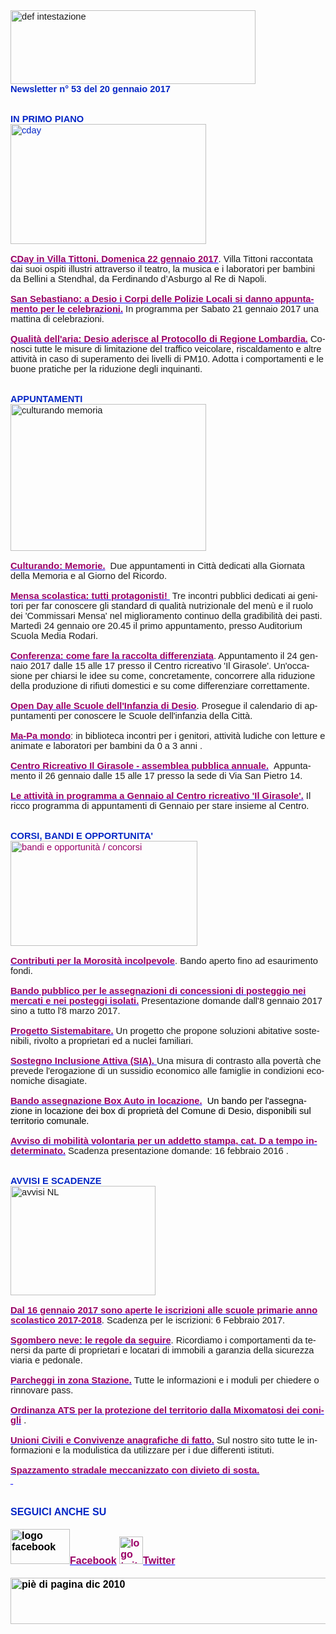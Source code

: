 <html xmlns:v="urn:schemas-microsoft-com:vml" xmlns:o="urn:schemas-microsoft-com:office:office" xmlns:w="urn:schemas-microsoft-com:office:word" xmlns:m="http://schemas.microsoft.com/office/2004/12/omml" xmlns="http://www.w3.org/TR/REC-html40"><head><meta http-equiv=Content-Type content="text/html; charset=utf-8"><meta name=Generator content="Microsoft Word 15 (filtered medium)"><!--[if !mso]><style>v\:* {behavior:url(#default#VML);}
o\:* {behavior:url(#default#VML);}
w\:* {behavior:url(#default#VML);}
.shape {behavior:url(#default#VML);}
</style><![endif]--><style><!--
/* Font Definitions */
@font-face
	{font-family:"Cambria Math";
	panose-1:2 4 5 3 5 4 6 3 2 4;}
@font-face
	{font-family:Calibri;
	panose-1:2 15 5 2 2 2 4 3 2 4;}
/* Style Definitions */
p.MsoNormal, li.MsoNormal, div.MsoNormal
	{margin:0cm;
	margin-bottom:.0001pt;
	font-size:11.0pt;
	font-family:"Calibri",sans-serif;}
a:link, span.MsoHyperlink
	{mso-style-priority:99;
	color:blue;
	text-decoration:underline;}
a:visited, span.MsoHyperlinkFollowed
	{mso-style-priority:99;
	color:#954F72;
	text-decoration:underline;}
.MsoChpDefault
	{mso-style-type:export-only;}
@page WordSection1
	{size:612.0pt 792.0pt;
	margin:70.85pt 2.0cm 2.0cm 2.0cm;}
div.WordSection1
	{page:WordSection1;}
--></style></head><body lang=IT link=blue vlink="#954F72"><div class=WordSection1><p class=MsoNormal><img width=392 height=118 style='width:4.0833in;height:1.2291in' id="_x0000_i1032" src="http://www.comune.desio.mb.it/servizi/gestionedocumentale/visualizzadocumento.aspx?id=6276" alt="def intestazione"><o:p></o:p></p><div><p class=MsoNormal><strong><span style='font-family:"Calibri",sans-serif;color:#0426C6'>Newsletter n° 53 del&nbsp;20 gennaio 2017</span></strong><o:p></o:p></p></div><div><p class=MsoNormal>&nbsp;<o:p></o:p></p></div><div><p class=MsoNormal>&nbsp;<o:p></o:p></p></div><div><p class=MsoNormal><strong><span style='font-family:"Calibri",sans-serif;color:#0426C6'>IN PRIMO PIANO </span></strong><o:p></o:p></p></div><div><p class=MsoNormal><span style='color:#0426C6'><img width=313 height=192 style='width:3.2604in;height:2.0in' id="_x0000_i1031" src="https://www.comune.desio.mb.it/servizi/gestionedocumentale/visualizzadocumento.aspx?ID=21971" alt="cday "></span><o:p></o:p></p></div><div><p class=MsoNormal>&nbsp;<o:p></o:p></p></div><div><p class=MsoNormal><strong><span style='font-family:"Calibri",sans-serif;color:#990066'><a href="http://www.comune.desio.mb.it/servizi/notizie/notizie_fase02.aspx?ID=43025" target="_self"><span style='color:#990066'>CDay in Villa Tittoni. Domenica 22 gennaio 2017</span></a></span></strong>. Villa Tittoni raccontata dai suoi ospiti illustri attraverso il teatro, la musica e i laboratori per bambini da Bellini a Stendhal, da Ferdinando d’Asburgo al Re di Napoli. <o:p></o:p></p></div><div><p class=MsoNormal>&nbsp;<o:p></o:p></p></div><div><p class=MsoNormal><strong><span style='font-family:"Calibri",sans-serif;color:#990066'><a href="http://www.comune.desio.mb.it/servizi/notizie/notizie_fase02.aspx?ID=43018" target="_self"><span style='color:#990066'>San Sebastiano: a Desio i Corpi delle Polizie Locali si danno appuntamento per le celebrazioni.</span></a></span></strong>&nbsp;In programma per Sabato 21 gennaio 2017 una mattina di celebrazioni. <o:p></o:p></p></div><div><p class=MsoNormal>&nbsp;<o:p></o:p></p></div><div><p class=MsoNormal><strong><span style='font-family:"Calibri",sans-serif;color:#990066'><a href="http://www.comune.desio.mb.it/servizi/notizie/notizie_fase02.aspx?ID=42950" target="_self"><span style='color:#990066'>Qualità dell'aria: Desio aderisce al Protocollo di Regione Lombardia.</span></a></span></strong> Conosci tutte le misure di limitazione del traffico veicolare, riscaldamento e altre attività in caso di superamento dei livelli di PM10. Adotta i comportamenti e le buone pratiche per la riduzione degli inquinanti. <o:p></o:p></p></div><div><p class=MsoNormal>&nbsp;<o:p></o:p></p></div><div><p class=MsoNormal>&nbsp;<o:p></o:p></p></div><div><p class=MsoNormal><strong><span style='font-family:"Calibri",sans-serif;color:#0426C6'>APPUNTAMENTI </span></strong><o:p></o:p></p></div><div><p class=MsoNormal><img border=0 width=313 height=235 style='width:3.2604in;height:2.4479in' id="_x0000_i1030" src="https://www.comune.desio.mb.it/servizi/gestionedocumentale/visualizzadocumento.aspx?ID=21974" alt="culturando memoria"><o:p></o:p></p></div><div><p class=MsoNormal>&nbsp;<o:p></o:p></p></div><div><div><p class=MsoNormal><strong><span style='font-family:"Calibri",sans-serif;color:#990066'><a href="http://www.comune.desio.mb.it/servizi/notizie/notizie_fase02.aspx?ID=42967" target="_self"><span style='color:#990066'>Culturando: Memorie.</span></a></span></strong>&nbsp; Due appuntamenti in Città dedicati alla Giornata della Memoria e al Giorno del Ricordo.<o:p></o:p></p></div><div><p class=MsoNormal>&nbsp;<o:p></o:p></p></div><div><p class=MsoNormal><strong><span style='font-family:"Calibri",sans-serif;color:#990066'><a href="https://www.facebook.com/events/198686807271007/" target="_self"><span style='color:#990066'>Mensa scolastica: tutti protagonisti!&nbsp;</span></a></span></strong> Tre incontri pubblici dedicati ai genitori per far conoscere gli standard di qualità nutrizionale del menù e il ruolo dei 'Commissari Mensa' nel miglioramento continuo della gradibilità dei pasti. Martedì 24 gennaio&nbsp;ore 20.45 il&nbsp;primo appuntamento, presso Auditorium Scuola Media Rodari. <o:p></o:p></p></div><div><p class=MsoNormal>&nbsp;<o:p></o:p></p></div></div><div><p class=MsoNormal><strong><span style='font-family:"Calibri",sans-serif;color:#990066'><a href="http://www.comune.desio.mb.it/servizi/notizie/notizie_fase02.aspx?ID=43033" target="_self"><span style='color:#990066'>Conferenza: come fare la raccolta differenziata</span></a></span></strong>. Appuntamento il 24 gennaio 2017 dalle 15 alle 17 presso il Centro ricreativo 'Il Girasole'. Un'occasione per chiarsi le idee su come, concretamente, concorrere alla riduzione della produzione di rifiuti domestici e&nbsp;su come differenziare correttamente.<o:p></o:p></p></div><div><p class=MsoNormal>&nbsp;<o:p></o:p></p></div><div><p class=MsoNormal><strong><span style='font-family:"Calibri",sans-serif;color:#990066'><a href="http://www.comune.desio.mb.it/servizi/notizie/notizie_fase02.aspx?ID=42818" target="_self"><span style='color:#990066'>Open Day alle Scuole dell'Infanzia di Desio</span></a></span></strong>. Prosegue il calendario di appuntamenti per&nbsp;conoscere le Scuole dell'infanzia della Città. <o:p></o:p></p></div><div><p class=MsoNormal>&nbsp;<o:p></o:p></p></div><div><p class=MsoNormal><strong><span style='font-family:"Calibri",sans-serif;color:#990066'><a href="http://www.comune.desio.mb.it/servizi/notizie/notizie_fase02.aspx?ID=41527" target="_self"><span style='color:#990066'>Ma-Pa mondo</span></a></span></strong>: in biblioteca&nbsp;incontri per i genitori, attività ludiche con letture e animate e laboratori per bambini da 0 a 3 anni . <o:p></o:p></p></div><div><div><p class=MsoNormal>&nbsp;<o:p></o:p></p></div><div><p class=MsoNormal><strong><span style='font-family:"Calibri",sans-serif;color:#990066'><a href="http://www.comune.desio.mb.it/servizi/notizie/notizie_fase02.aspx?ID=42971" target="_self"><span style='color:#990066'>Centro Ricreativo Il Girasole - assemblea pubblica annuale.</span></a>&nbsp; </span></strong>Appuntamento il 26 gennaio dalle 15 alle 17 presso la sede di Via San Pietro 14. <o:p></o:p></p></div></div><div><p class=MsoNormal>&nbsp;<o:p></o:p></p></div><div><p class=MsoNormal><a href="http://www.comune.desio.mb.it/servizi/notizie/notizie_fase02.aspx?ID=42891" target="_self"><strong><span style='font-family:"Calibri",sans-serif;color:#990066'>Le attività in programma a Gennaio al Centro ricreativo 'Il Girasole'.</span></strong></a>&nbsp;Il ricco programma&nbsp;di&nbsp;appuntamenti di Gennaio per stare insieme&nbsp;al Centro.<o:p></o:p></p></div><div><p class=MsoNormal>&nbsp;<o:p></o:p></p></div><div><p class=MsoNormal>&nbsp;<o:p></o:p></p></div><div><div><p class=MsoNormal><strong><span style='font-family:"Calibri",sans-serif;color:#0426C6'>CORSI, BANDI E OPPORTUNITA'</span></strong> <o:p></o:p></p></div><div><p class=MsoNormal><span style='color:#990066'><img border=0 width=299 height=168 style='width:3.1145in;height:1.75in' id="_x0000_i1029" src="http://www.comune.desio.mb.it/servizi/gestionedocumentale/visualizzadocumento.aspx?id=18790" alt="bandi e opportunità / concorsi"></span><o:p></o:p></p></div></div><div><p class=MsoNormal>&nbsp;<o:p></o:p></p></div><div><p class=MsoNormal><strong><span style='font-family:"Calibri",sans-serif;color:#990066'><a href="http://www.comune.desio.mb.it/servizi/notizie/notizie_fase02.aspx?ID=42983" target="_self"><span style='color:#990066'>Contributi per la Morosità incolpevole</span></a></span></strong>. Bando aperto fino ad esaurimento fondi. <o:p></o:p></p></div><div><p class=MsoNormal>&nbsp;<o:p></o:p></p></div><div><p class=MsoNormal><strong><span style='font-family:"Calibri",sans-serif;color:#990066'><a href="http://www.comune.desio.mb.it/servizi/notizie/notizie_fase02.aspx?ID=42938" target="_self"><span style='color:#990066'>Bando pubblico per le assegnazioni di concessioni di posteggio nei mercati e nei posteggi isolati.</span></a></span></strong> Presentazione domande dall'8 gennaio 2017 sino a tutto l'8 marzo 2017.<o:p></o:p></p></div><div><p class=MsoNormal>&nbsp;<o:p></o:p></p></div><div><p class=MsoNormal><strong><span style='font-family:"Calibri",sans-serif;color:#990066'><a href="http://www.comune.desio.mb.it/servizi/notizie/notizie_fase02.aspx?ID=41431" target="_self"><span style='color:#990066'>Progetto Sistemabitare.</span></a></span></strong> Un progetto che propone soluzioni abitative sostenibili, rivolto a proprietari ed a nuclei familiari. <o:p></o:p></p></div><div><p class=MsoNormal>&nbsp;<o:p></o:p></p></div><div><p class=MsoNormal><strong><span style='font-family:"Calibri",sans-serif;color:#990066'><a href="http://www.comune.desio.mb.it/servizi/notizie/notizie_fase02.aspx?ID=40660" target="_self"><span style='color:#990066'>Sostegno Inclusione Attiva (SIA).</span> </a></span></strong>Una misura di contrasto alla povertà che prevede l'erogazione di un sussidio economico alle famiglie in condizioni economiche disagiate.<o:p></o:p></p></div><div><p class=MsoNormal>&nbsp;<o:p></o:p></p></div><div><div><p class=MsoNormal><span style='color:#990066'><a href="http://www.comune.desio.mb.it/servizi/notizie/notizie_fase02.aspx?ID=35369" target="_self"><strong><span style='font-family:"Calibri",sans-serif;color:#990066'>Bando assegnazione Box Auto in locazione.</span></strong></a><strong><span style='font-family:"Calibri",sans-serif'>&nbsp; </span></strong></span><span style='color:black'>Un</span><strong><span style='font-family:"Calibri",sans-serif;color:#990066'> </span></strong><span style='color:black'>bando per l'assegnazione in locazione dei box di proprietà del Comune di Desio, disponibili sul territorio comunale.</span><o:p></o:p></p></div><div><p class=MsoNormal>&nbsp;<o:p></o:p></p></div><div><p class=MsoNormal><strong><span style='font-family:"Calibri",sans-serif;color:#990066'><a href="http://www.comune.desio.mb.it/servizi/notizie/notizie_fase02.aspx?ID=43017" target="_self"><span style='color:#990066'>Avviso di mobilità volontaria per un addetto stampa, cat. D a tempo indeterminato.</span></a></span></strong> Scadenza presentazione domande: 16 febbraio 2016 .<o:p></o:p></p></div><div><p class=MsoNormal>&nbsp;<o:p></o:p></p></div></div><div><p class=MsoNormal>&nbsp;<o:p></o:p></p></div><div><div><div><p class=MsoNormal><strong><span style='font-family:"Calibri",sans-serif;color:#0426C6'>AVVISI E SCADENZE</span></strong> <o:p></o:p></p></div></div><div><p class=MsoNormal><img border=0 width=232 height=175 style='width:2.4166in;height:1.8229in' id="_x0000_i1028" src="http://www.comune.desio.mb.it/servizi/gestionedocumentale/visualizzadocumento.aspx?id=18789" alt="avvisi NL"><o:p></o:p></p></div><div><p class=MsoNormal>&nbsp;<o:p></o:p></p></div><div><p class=MsoNormal><strong><span style='font-family:"Calibri",sans-serif;color:#990066'><a href="http://www.comune.desio.mb.it/servizi/notizie/notizie_fase02.aspx?ID=42848" target="_self"><span style='color:#990066'>Dal 16 gennaio 2017 sono aperte le iscrizioni alle scuole primarie anno scolastico 2017-2018</span></a></span></strong>. Scadenza per le iscrizioni: 6 Febbraio 2017.<o:p></o:p></p></div></div><div><div><div><p class=MsoNormal>&nbsp;<o:p></o:p></p></div><div><p class=MsoNormal><strong><span style='font-family:"Calibri",sans-serif;color:#990066'><a href="http://www.comune.desio.mb.it/servizi/notizie/notizie_fase02.aspx?ID=42701" target="_self"><span style='color:#990066'>Sgombero neve: le regole da seguire</span></a></span></strong>. Ricordiamo i comportamenti da tenersi da parte di proprietari e locatari di immobili a garanzia della sicurezza viaria e pedonale. <o:p></o:p></p></div><div><p class=MsoNormal>&nbsp;<o:p></o:p></p></div><div><p class=MsoNormal><strong><span style='font-family:"Calibri",sans-serif;color:#990066'><a href="http://www.comune.desio.mb.it/servizi/notizie/notizie_fase02.aspx?ID=42741" target="_self"><span style='color:#990066'>Parcheggi in zona Stazione.</span></a></span></strong> Tutte le informazioni e i moduli per chiedere o rinnovare pass. <o:p></o:p></p></div><div><p class=MsoNormal>&nbsp;<o:p></o:p></p></div><div><p class=MsoNormal><strong><span style='font-family:"Calibri",sans-serif;color:#990066'><a href="http://www.comune.desio.mb.it/servizi/notizie/notizie_fase02.aspx?ID=41024" target="_self"><span style='color:#990066'>Ordinanza ATS per la protezione del territorio dalla Mixomatosi dei conigli</span></a></span></strong> .<o:p></o:p></p></div></div></div><div><p class=MsoNormal>&nbsp;<o:p></o:p></p></div><div><p class=MsoNormal><strong><span style='font-family:"Calibri",sans-serif;color:#990066'><a href="http://www.comune.desio.mb.it/servizi/notizie/notizie_fase02.aspx?ID=40869" target="_self"><span style='color:#990066'>Unioni Civili e Convivenze anagrafiche di fatto.</span></a></span></strong> Sul nostro sito tutte le informazioni e la modulistica da utilizzare per i due differenti istituti.<o:p></o:p></p></div><div><p class=MsoNormal>&nbsp;<o:p></o:p></p></div><div><p class=MsoNormal><strong><span style='font-family:"Calibri",sans-serif;color:#990066'><a href="http://www.comune.desio.mb.it/servizi/notizie/notizie_fase02.aspx?ID=40731" target="_self"><o:p></o:p></a></span></strong></p><div><p class=MsoNormal><strong><u><span style='font-family:"Calibri",sans-serif;color:#990066'><a href="http://www.comune.desio.mb.it/servizi/notizie/notizie_fase02.aspx?ID=40731" target="_self"><span style='color:#990066'>Spazzamento stradale meccanizzato con divieto di sosta.</span></a></span></u></strong></p></div><div><p class=MsoNormal><b><u><span style='color:blue'><a href="http://www.comune.desio.mb.it/servizi/notizie/notizie_fase02.aspx?ID=40731" target="_self">&nbsp;<o:p></o:p></a></span></u></b></p></div><p class=MsoNormal><o:p>&nbsp;</o:p></p></div><div><div><div><div><div><div><div><div><div><div><div><p class=MsoNormal><span style='font-size:12.0pt;color:black'>&nbsp;<o:p></o:p></span></p></div><div><p class=MsoNormal><strong><span style='font-size:12.0pt;font-family:"Calibri",sans-serif;color:#0426C6'>SEGUICI ANCHE SU</span></strong><span style='font-size:12.0pt;color:black'><o:p></o:p></span></p></div><div><p class=MsoNormal><span style='font-size:12.0pt;color:black'>&nbsp;<o:p></o:p></span></p></div><div><p class=MsoNormal><b><span style='font-size:12.0pt;color:black'><img border=0 width=95 height=56 style='width:.9895in;height:.5833in' id="_x0000_i1027" src="https://www.comune.desio.mb.it/servizi/gestionedocumentale/visualizzadocumento.aspx?ID=18791" alt="logo facebook"></span></b><span style='font-size:12.0pt;color:black'><a href="https://it-it.facebook.com/pages/Comune-Di-Desio/103441483073684" target="_self"><strong><span style='font-family:"Calibri",sans-serif;color:#990066'>Facebook</span></strong></a></span><strong><span style='font-size:12.0pt;font-family:"Calibri",sans-serif;color:#990066'> </span></strong><b><span style='font-size:12.0pt;color:#990066'><img border=0 width=38 height=44 style='width:.3958in;height:.4583in' id="_x0000_i1026" src="https://www.comune.desio.mb.it/servizi/gestionedocumentale/visualizzadocumento.aspx?ID=18792" alt="logo twitter"></span></b><span style='font-size:12.0pt;color:black'><a href="https://mobile.twitter.com/comunedidesio" target="_self"><strong><span style='font-family:"Calibri",sans-serif;color:#990066'>Twitter</span></strong></a><strong><span style='font-family:"Calibri",sans-serif'> </span></strong><o:p></o:p></span></p></div><div><p class=MsoNormal><span style='font-size:12.0pt;color:black'>&nbsp;<o:p></o:p></span></p></div></div><div><p class=MsoNormal><b><span style='font-size:12.0pt;color:black'><img border=0 width=993 height=74 style='width:10.3437in;height:.7708in' id="_x0000_i1025" src="http://www.comune.desio.mb.it/servizi/gestionedocumentale/visualizzadocumento.aspx?id=6565" alt="piè di pagina dic 2010"></span></b><span style='font-size:12.0pt;color:black'><o:p></o:p></span></p></div></div></div></div></div></div></div></div></div></div